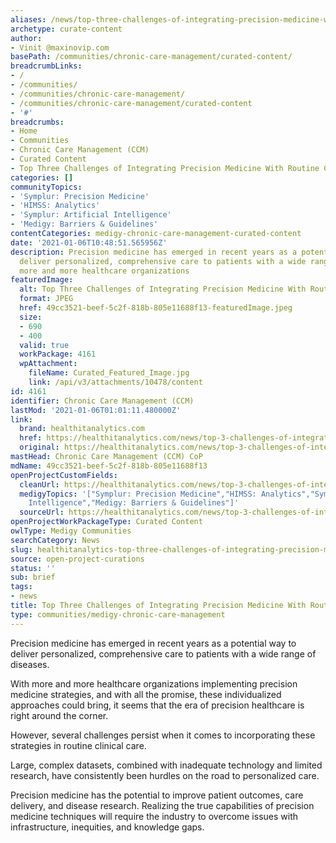 ```yaml
---
aliases: /news/top-three-challenges-of-integrating-precision-medicine-with-routine-care
archetype: curate-content
author:
- Vinit @maxinovip.com
basePath: /communities/chronic-care-management/curated-content/
breadcrumbLinks:
- /
- /communities/
- /communities/chronic-care-management/
- /communities/chronic-care-management/curated-content
- '#'
breadcrumbs:
- Home
- Communities
- Chronic Care Management (CCM)
- Curated Content
- Top Three Challenges of Integrating Precision Medicine With Routine Care
categories: []
communityTopics:
- 'Symplur: Precision Medicine'
- 'HIMSS: Analytics'
- 'Symplur: Artificial Intelligence'
- 'Medigy: Barriers & Guidelines'
contentCategories: medigy-chronic-care-management-curated-content
date: '2021-01-06T10:48:51.565956Z'
description: Precision medicine has emerged in recent years as a potential way to
  deliver personalized, comprehensive care to patients with a wide range of diseases.With
  more and more healthcare organizations
featuredImage:
  alt: Top Three Challenges of Integrating Precision Medicine With Routine Care
  format: JPEG
  href: 49cc3521-beef-5c2f-818b-805e11688f13-featuredImage.jpeg
  size:
  - 690
  - 400
  valid: true
  workPackage: 4161
  wpAttachment:
    fileName: Curated_Featured_Image.jpg
    link: /api/v3/attachments/10478/content
id: 4161
identifier: Chronic Care Management (CCM)
lastMod: '2021-01-06T01:01:11.480000Z'
link:
  brand: healthitanalytics.com
  href: https://healthitanalytics.com/news/top-3-challenges-of-integrating-precision-medicine-with-routine-care
  original: https://healthitanalytics.com/news/top-3-challenges-of-integrating-precision-medicine-with-routine-care
mastHead: Chronic Care Management (CCM) CoP
mdName: 49cc3521-beef-5c2f-818b-805e11688f13
openProjectCustomFields:
  cleanUrl: https://healthitanalytics.com/news/top-3-challenges-of-integrating-precision-medicine-with-routine-care
  medigyTopics: '["Symplur: Precision Medicine","HIMSS: Analytics","Symplur: Artificial
    Intelligence","Medigy: Barriers & Guidelines"]'
  sourceUrl: https://healthitanalytics.com/news/top-3-challenges-of-integrating-precision-medicine-with-routine-care
openProjectWorkPackageType: Curated Content
owlType: Medigy Communities
searchCategory: News
slug: healthitanalytics-top-three-challenges-of-integrating-precision-medicine-with-routine-care
source: open-project-curations
status: ''
sub: brief
tags:
- news
title: Top Three Challenges of Integrating Precision Medicine With Routine Care
type: communities/medigy-chronic-care-management
---
```


<p>Precision medicine has emerged in recent years as a potential way to deliver personalized, comprehensive care to patients with a wide range of diseases.</p><p>With more and more healthcare organizations implementing precision medicine strategies, and with all the promise, these individualized approaches could bring, it seems that the era of precision healthcare is right around the corner.</p><p>However, several challenges persist when it comes to incorporating these strategies in routine clinical care.</p><p>Large, complex datasets, combined with inadequate technology and limited research, have consistently been hurdles on the road to personalized care.</p><p>Precision medicine has the potential to improve patient outcomes, care delivery, and disease research. Realizing the true capabilities of precision medicine techniques will require the industry to overcome issues with infrastructure, inequities, and knowledge gaps.</p>
